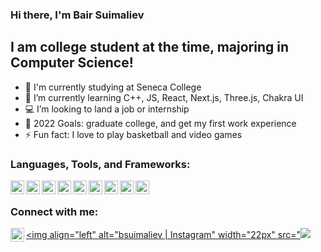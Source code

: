 ### Hi there, I'm Bair Suimaliev

## I am college student at the time, majoring in Computer Science!
- 🔭 I'm currently studying at Seneca College
- 🌱 I’m currently learning C++, JS, React, Next.js, Three.js, Chakra UI
- 💻 I’m looking to land a job or internship
- 🥅 2022 Goals: graduate college, and get my first work experience
- ⚡ Fun fact: I love to play basketball and video games

### Languages, Tools, and Frameworks:
<img align="left" alt="C++" width="22px" src="https://img.icons8.com/color/48/000000/c-plus-plus-logo.png" />
<img align="left" alt="HTML" width="22px" src="https://img.icons8.com/color/48/000000/html-5--v1.png" />
<img align="left" alt="CSS" width="22px" src="https://img.icons8.com/color/48/000000/css3.png" />
<img align="left" alt="JS" width="22px" src="https://img.icons8.com/color/48/000000/javascript--v1.png" />
<img align="left" alt="SQL Developer" width="22px" src="https://img.icons8.com/dusk/64/000000/sql.png" />
<img align="left" alt="React" width="22px" src="https://img.icons8.com/office/16/000000/react.png" />
<img align="left" alt="Next.js" width="22px" src="https://img.icons8.com/dotty/80/000000/circled-n.png" />
<img align="left" alt="Chakra UI" width="22px" src="https://img.icons8.com/external-icongeek26-outline-colour-icongeek26/64/000000/external-flash-essentials-icongeek26-outline-colour-icongeek26.png"/>
<img align="left" alt="Three.js" width="22px" src="https://img.icons8.com/fluency/48/000000/triforce.png" />
<br />

### Connect with me:
[<img align="left" alt="bsuimaliev | LinkedIn" width="22px" src="https://img.icons8.com/fluency/48/000000/linkedin.png" />][linkedin]
[<img align="left" alt="bsuimaliev | Instagram" width="22px" src="<img src="https://img.icons8.com/fluency/48/000000/instagram-new.png" />][instagram]

<br />
<br />

[linkedin]: https://www.linkedin.com/in/bair-suimaliev-9981251b6/
[instagram]: https://www.instagram.com/bb.suimaliev/
